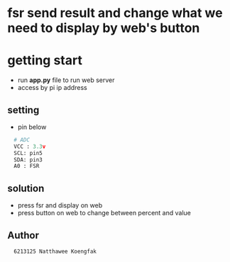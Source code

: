 # fsr send result and change what we need to display by web's button
# getting start

- run **app.py** file to run web server
- access by pi ip address


## setting
- pin below
```py
  # ADC
  VCC : 3.3v
  SCL: pin5
  SDA: pin3
  A0 : FSR
```
## solution
  - press fsr and display on web
  - press button on web to change between percent and value

## Author
```
  6213125 Natthawee Koengfak
```